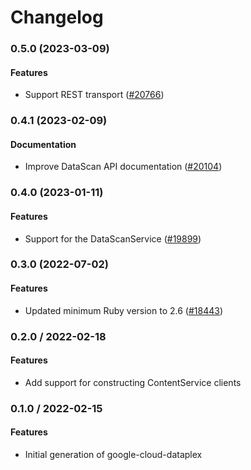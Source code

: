 # Changelog

### 0.5.0 (2023-03-09)

#### Features

* Support REST transport ([#20766](https://github.com/googleapis/google-cloud-ruby/issues/20766)) 

### 0.4.1 (2023-02-09)

#### Documentation

* Improve DataScan API documentation ([#20104](https://github.com/googleapis/google-cloud-ruby/issues/20104)) 

### 0.4.0 (2023-01-11)

#### Features

* Support for the DataScanService ([#19899](https://github.com/googleapis/google-cloud-ruby/issues/19899)) 

### 0.3.0 (2022-07-02)

#### Features

* Updated minimum Ruby version to 2.6 ([#18443](https://github.com/googleapis/google-cloud-ruby/issues/18443)) 

### 0.2.0 / 2022-02-18

#### Features

* Add support for constructing ContentService clients

### 0.1.0 / 2022-02-15

#### Features

* Initial generation of google-cloud-dataplex

